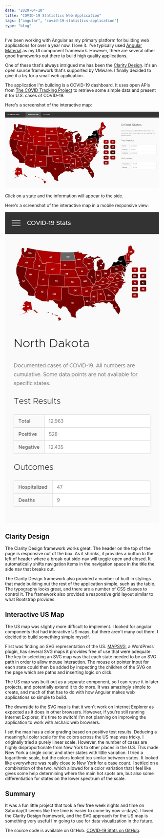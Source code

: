 ```yaml
---
date: "2020-04-18"
title: "COVID-19 Statistics Web Application"
tags: ["angular", "covid-19-statistics-application"]
type: "blog"
---
```


I've been working with Angular as my primary platform for building web applications for over a year now. I love it. I've typically used [Angular Material](https://material.angular.io/) as my UI component framework. However, there are several other good frameworks out there to build high quality applications.

One of these that's always intrigued me has been the [Clarity Design](https://clarity.design/). It's an open source framework that's supported by VMware. I finally decided to give it a try for a small web application.

The application I'm building is a COVID-19 dashboard. It uses open APIs from [The COVID Tracking Project](https://covidtracking.com/) to retrieve some simple data and present it for U.S. cases of COVID-19.

Here's a screenshot of the interactive map:

![COVID-19 Statistics](../images/covid-19-stats.jpg)

Click on a state and the information will appear to the side.

Here's a screenshot of the interactive map in a mobile responsive view:

![Covid-19 Statistics Responsive](../images/covid-19-stats-responsive.jpg)

## Clarity Design

The Clarity Design framework works great. The header on the top of the page is responsive out of the box. As it shrinks, it provides a button to the left of header where a break-out side-nav will toggle open and closed. It automatically shifts navigation items in the navigation space in the title the side nav that breaks out.

The Clarity Design framework also provided a number of built in stylings that made building out the rest of the application simple, such as the table. The typography looks great, and there are a number of CSS classes to control it. The framework also provided a responsive grid layout similar to what Bootstrap provides.

## Interactive US Map

The US map was slightly more difficult to implement. I looked for angular components that had interactive US maps, but there aren't many out there. I decided to build something simple myself.

First was finding an SVG representation of the US. [MAPSVG](https://mapsvg.com/maps), a WordPress plugin, has several SVG maps it provides free of use that were adequate. The key to selecting an SVG map was that each state needed to be an SVG path in order to allow mouse interaction. The mouse or pointer input for each state could then be added by inspecting the children of the SVG on the page which are paths and inserting logic on click.

The US map was built out as a separate component, so I can reuse it in later projects, and potentially extend it to do more. It was amazingly simple to create, and much of that has to do with how Angular makes web applications so simple to build.

The downside to the SVG map is that it won't work on Internet Explorer as expected as it does in other browsers. However, if you're still running Internet Explorer, it's time to switch! I'm not planning on improving the application to work with archaic web browsers.

I set the map has a color grading based on positive test results. Deducing a meaningful color scale for the colors across the US map was tricky. I originally tried a purely linear scale. However, the number of cases are highly disproportionate from New York to other places in the U.S. This made New York a single color, and other states with little variation. I tried a logarithmic scale, but the colors looked too similar between states. It looked like everywhere was really close to New York for a case count. I settled on a combination of the two, which allowed for a color variation that I feel like gives some help determining where the main hot spots are, but also some differentiation for states on the lower spectrum of the scale.

## Summary

It was a fun little project that took a few free week nights and time on Saturday(It seems like free time is easier to come by now-a-days). I loved the Clarity Design framework, and the SVG approach for the US map is something very useful I'm going to use for data visualization in the future.

The source code is available on GitHub. [COVID-19 Stats on GitHub](https://github.com/jerhon/covid-19-stats).
